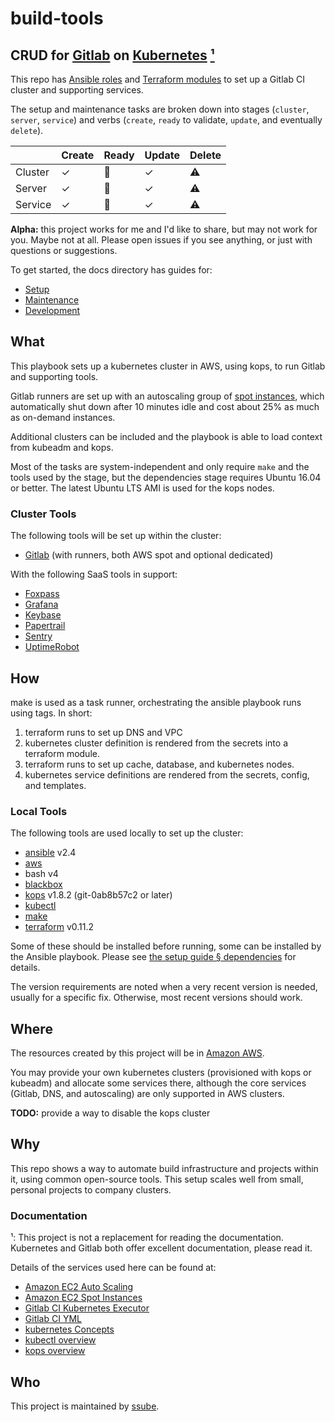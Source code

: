 # build-tools

## CRUD for [Gitlab](https://about.gitlab.com/) on [Kubernetes](https://kubernetes.io/) [¹](#documentation)

This repo has [Ansible roles](http://docs.ansible.com/ansible/latest/playbooks_reuse_roles.html) and
[Terraform modules](https://www.terraform.io/docs/modules/usage.html) to set up a Gitlab CI cluster and supporting
services.

The setup and maintenance tasks are broken down into stages (`cluster`, `server`, `service`) and
verbs (`create`, `ready` to validate, `update`, and eventually `delete`).

|         | Create | Ready | Update | Delete |
| ------- | ------ | ----- | ------ | ------ |
| Cluster |     ✓ |    🚫  |     ✓ |     ⚠ |
|  Server |     ✓ |    🚫  |     ✓ |     ⚠ |
| Service |     ✓ |    🚫  |     ✓ |     ⚠ |

**Alpha:** this project works for me and I'd like to share, but may not work for you. Maybe not at all.
Please open issues if you see anything, or just with questions or suggestions.

To get started, the docs directory has guides for:

- [Setup](docs/setup.md)
- [Maintenance](docs/maintenance.md)
- [Development](docs/development.md)

## What

This playbook sets up a kubernetes cluster in AWS, using kops, to run Gitlab and supporting tools.

Gitlab runners are set up with an autoscaling group of [spot instances](https://aws.amazon.com/ec2/spot/), which
automatically shut down after 10 minutes idle and cost about 25% as much as on-demand instances.

Additional clusters can be included and the playbook is able to load context from kubeadm and kops.

Most of the tasks are system-independent and only require `make` and the tools used by the stage, but the
dependencies stage requires Ubuntu 16.04 or better. The latest Ubuntu LTS AMI is used for the kops nodes.

### Cluster Tools

The following tools will be set up within the cluster:

- [Gitlab](https://about.gitlab.com/) (with runners, both AWS spot and optional dedicated)

With the following SaaS tools in support:

- [Foxpass](https://www.foxpass.com/)
- [Grafana](https://grafana.com/)
- [Keybase](https://keybase.io/)
- [Papertrail](https://papertrailapp.com/)
- [Sentry](https://sentry.io/)
- [UptimeRobot](https://uptimerobot.com/)

## How

make is used as a task runner, orchestrating the ansible playbook runs using tags. In short:

1. terraform runs to set up DNS and VPC
1. kubernetes cluster definition is rendered from the secrets into a terraform module.
1. terraform runs to set up cache, database, and kubernetes nodes.
1. kubernetes service definitions are rendered from the secrets, config, and templates.

### Local Tools

The following tools are used locally to set up the cluster:

- [ansible](https://www.ansible.com/) v2.4
- [aws](https://aws.amazon.com/cli/)
- bash v4
- [blackbox](https://github.com/StackExchange/blackbox)
- [kops](https://github.com/kubernetes/kops) v1.8.2 (git-0ab8b57c2 or later)
- [kubectl](https://kubernetes.io/docs/reference/kubectl/overview/)
- [make](https://www.gnu.org/software/make/)
- [terraform](https://www.terraform.io/) v0.11.2

Some of these should be installed before running, some can be installed by the Ansible playbook. Please see
[the setup guide § dependencies](docs/setup.md#dependencies) for details.

The version requirements are noted when a very recent version is needed, usually for a specific fix. Otherwise,
most recent versions should work.

## Where

The resources created by this project will be in [Amazon AWS](https://aws.amazon.com).

You may provide your own kubernetes clusters (provisioned with kops or kubeadm) and allocate some services there,
although the core services (Gitlab, DNS, and autoscaling) are only supported in AWS clusters.

**TODO:** provide a way to disable the kops cluster

## Why

This repo shows a way to automate build infrastructure and projects within it, using common open-source tools. This
setup scales well from small, personal projects to company clusters.

### Documentation

¹: This project is not a replacement for reading the documentation. Kubernetes and Gitlab both offer excellent
documentation, please read it.

Details of the services used here can be found at:

- [Amazon EC2 Auto Scaling](https://docs.aws.amazon.com/autoscaling/plans/userguide/what-is-aws-auto-scaling.html)
- [Amazon EC2 Spot Instances](https://aws.amazon.com/ec2/spot/details/)
- [Gitlab CI Kubernetes Executor](https://docs.gitlab.com/runner/executors/kubernetes.html)
- [Gitlab CI YML](https://docs.gitlab.com/ce/ci/yaml/README.html#gitlab-ci-yml)
- [kubernetes Concepts](https://kubernetes.io/docs/concepts/)
- [kubectl overview](https://kubernetes.io/docs/reference/kubectl/overview/)
- [kops overview](https://github.com/kubernetes/kops/blob/master/docs/cli/kops.md)

## Who

This project is maintained by [ssube](https://github.com/ssube/).